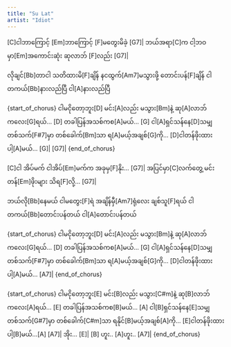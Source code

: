 ```yaml
---
title: "Su Lat"
artist: "Idiot"
---
```


[C]ငါဘာကြောင့် [Em]ဘာကြောင့် [F]မတွေးမိခဲ့ [G7]|
ဘယ်အရာ[C]က ငါ့ဘဝမှာ[Em]အကောင်းဆုံး ဆုလာဘ် [F]လည်း [G7]|

လိုချင်[Bb]တာငါ သတိထားမိ[F]ချိန်
နငထွက်[Am7]မသွားဖို့ တောင်းပန်[F]ချိန်
ငါတကယ်[Bb]နားလည်ပြီ ငါ[A]နားလည်ပြီ

{start_of_chorus}
ငါမငိုတော့ဘူး[D] မင်း[A]လည်း မသွား[Bm]နဲ့
ဆု[A]လာဘ် ကလေး[G]ရယ်... [D]
တခါပြန်အသစ်ကစ[A]မယ်... [G]
ငါ[A]ရှင်သန်နေ[D]သမျှ တစ်သက်[F#7]မှာ တစ်ခေါက်[Bm]သာ
ရ[A]မယ့်အချစ်[G]ကို... [D]ငါတန်ဖိုးထားပါ့[A]မယ်...
[G]| [G7]|
{end_of_chorus}

[C]ငါ အိပ်မက် ငါအိပ်[Em]မက်က အခုမှ[F]နိုး... [G7]|
အပြင်မှာ[C]လက်တွေ့ မင်းတန်[Em]ဖိုးများ သိရ[F]လို့... [G7]|

ဘယ်လို[Bb]နေမယ် ငါမတွေး[F]ရဲ
အချိန်မှီ[Am7]ရုံလေး ချစ်သူ[F]ရယ်
ငါတကယ်[Bb]တောင်းပန်တယ် ငါ[A]တောင်းပန်တယ်

{start_of_chorus}
ငါမငိုတော့ဘူး[D] မင်း[A]လည်း မသွား[Bm]နဲ့
ဆု[A]လာဘ် ကလေး[G]ရယ်... [D]
တခါပြန်အသစ်ကစ[A]မယ်... [G]
ငါ[A]ရှင်သန်နေ[D]သမျှ တစ်သက်[F#7]မှာ တစ်ခေါက်[Bm]သာ
ရ[A]မယ့်အချစ်[G]ကို... [D]ငါတန်ဖိုးထားပါ့[A]မယ်...
[A7]|
{end_of_chorus}

{start_of_chorus}
ငါမငိုတော့ဘူး[E] မင်း[B]လည်း မသွား[C#m]နဲ့
ဆု[B]လာဘ် ကလေး[A]ရယ်... [E]
တခါပြန်အသစ်ကစ[B]မယ်... [A]
ငါ[B]ရှင်သန်နေ[E]သမျှ တစ်သက်[G#7]မှာ တစ်ခေါက်[C#m]သာ
ရနိုင်[B]မယ့်အချစ်[A]ကို... [E]ငါတန်ဖိုးထားပါ့[B]မယ်...[A]
[A7]| အိုး... [E]| [B] ဟူး.. [A]ဟူး.. [A7]|
{end_of_chorus}
